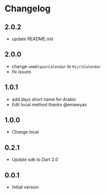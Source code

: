 # Changelog
## 2.0.2

- update README.md
 
## 2.0.0

- change ```ummAlquarCalendar``` to ```HijriCalendar```
- fix issues

## 1.0.1

- add days short name for Arabic
- Edit local method thanks @emawyas

## 1.0.0

- Change local

## 0.2.1

- Update sdk to Dart 2.0

## 0.0.1

- Initial version
